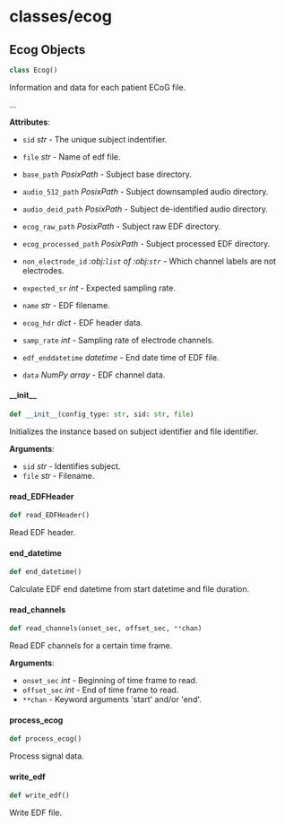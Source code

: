 <a id="classes/ecog"></a>

# classes/ecog

<a id="classes/ecog.Ecog"></a>

## Ecog Objects

```python
class Ecog()
```

Information and data for each patient ECoG file.

...

**Attributes**:

- `sid` _str_ - The unique subject indentifier.
- `file` _str_ - Name of edf file.
- `base_path` _PosixPath_ - Subject base directory.
- `audio_512_path` _PosixPath_ - Subject downsampled audio directory.
- `audio_deid_path` _PosixPath_ - Subject de-identified audio directory.
- `ecog_raw_path` _PosixPath_ - Subject raw EDF directory.
- `ecog_processed_path` _PosixPath_ - Subject processed EDF directory.
- `non_electrode_id` _:obj:`list` of :obj:`str`_ - Which channel labels are not electrodes.
- `expected_sr` _int_ - Expected sampling rate.
- `name` _str_ - EDF filename.
  
- `ecog_hdr` _dict_ - EDF header data.
- `samp_rate` _int_ - Sampling rate of electrode channels.
- `edf_enddatetime` _datetime_ - End date time of EDF file.
- `data` _NumPy array_ - EDF channel data.

<a id="classes/ecog.Ecog.__init__"></a>

#### \_\_init\_\_

```python
def __init__(config_type: str, sid: str, file)
```

Initializes the instance based on subject identifier and file identifier.

**Arguments**:

- `sid` _str_ - Identifies subject.
- `file` _str_ - Filename.

<a id="classes/ecog.Ecog.read_EDFHeader"></a>

#### read\_EDFHeader

```python
def read_EDFHeader()
```

Read EDF header.

<a id="classes/ecog.Ecog.end_datetime"></a>

#### end\_datetime

```python
def end_datetime()
```

Calculate EDF end datetime from start datetime and file duration.

<a id="classes/ecog.Ecog.read_channels"></a>

#### read\_channels

```python
def read_channels(onset_sec, offset_sec, **chan)
```

Read EDF channels for a certain time frame.

**Arguments**:

- `onset_sec` _int_ - Beginning of time frame to read.
- `offset_sec` _int_ - End of time frame to read.
- `**chan` - Keyword arguments 'start' and/or 'end'.

<a id="classes/ecog.Ecog.process_ecog"></a>

#### process\_ecog

```python
def process_ecog()
```

Process signal data.

<a id="classes/ecog.Ecog.write_edf"></a>

#### write\_edf

```python
def write_edf()
```

Write EDF file.

